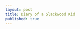 ```yaml
---
layout: post
title: Diary of a Slackwood Kid
published: true
---
```


<camera data-app-id='a-f21b8760-7d31-0138-b245-02ddb357f02a' id='myCamera' data-width='800' data-height='600'></camera>
